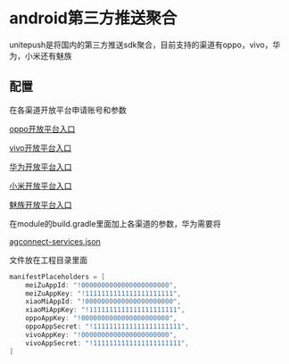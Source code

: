 # android第三方推送聚合

unitepush是将国内的第三方推送sdk聚合，目前支持的渠道有oppo，vivo，华为，小米还有魅族

## 配置

在各渠道开放平台申请账号和参数

[oppo开放平台入口](https://id.heytap.com/index.html?callback=https%3A%2F%2Fopen.oppomobile.com)

[vivo开放平台入口](https://id.vivo.com.cn/?callback=https://dev.vivo.com.cn/documentCenter/doc/151&amp;_202012232108#!/access/login)

[华为开放平台入口](https://id1.cloud.huawei.com/CAS/portal/loginAuth.html?validated=true&amp;themeName=red&amp;service=https%3A%2F%2Foauth-login1.cloud.huawei.com%2Foauth2%2Fv2%2Flogin%3Faccess_type%3Doffline%26client_id%3D6099200%26display%3Dpage%26flowID%3Ddebdccc3-bc54-4c1c-869e-38e05a92f1ae%26h%3D1608728922.5920%26lang%3Dzh-cn%26redirect_uri%3Dhttps%253A%252F%252Fdeveloper.huawei.com%252Fconsumer%252Fcn%252Fdoc%252F%26response_type%3Dcode%26scope%3Dopenid%2Bhttps%253A%252F%252Fwww.huawei.com%252Fauth%252Faccount%252Fcountry%2Bhttps%253A%252F%252Fwww.huawei.com%252Fauth%252Faccount%252Fbase.profile%26state%3D5162038%26v%3D21621061d1c464afeb9b262a40a441584f275eab90381665adbe47cd6016df70&amp;loginChannel=89000003&amp;reqClientType=89&amp;lang=zh-cn&amp;clientID=6099200)

[小米开放平台入口](https://account.xiaomi.com/pass/serviceLogin?callback=https%3A%2F%2Fdev.mi.com%2Fsts%3Fsign%3DNUzuBPDqs94TS1jFRue%252BFtqq%252BrA%253D%26followup%3Dhttps%253A%252F%252Fdev.mi.com%252Fhome&amp;sid=mideveloper&amp;_locale=zh_CN)

[魅族开放平台入口](https://login.flyme.cn/sso?appuri=https%3A%2F%2Fopen.flyme.cn%2Flogin&amp;useruri=https%3A%2F%2Fopen.flyme.cn&amp;sid=&amp;service=open&amp;autodirct=true)

在module的build.gradle里面加上各渠道的参数，华为需要将

[agconnect-services.json](https://developer.huawei.com/consumer/cn/doc/development/HMSCore-Guides-V5/android-integrating-sdk-0000001050040084-V5)

文件放在工程目录里面



```gradle
manifestPlaceholders = [
    meiZuAppId: "!0000000000000000000000",
    meiZuAppKey: "!1111111111111111111111",
    xiaoMiAppId: "!0000000000000000000000",
    xiaoMiAppKey: "!1111111111111111111111",
    oppoAppKey: "!0000000000000000000000",
    oppoAppSecret: "!1111111111111111111111",
    vivoAppKey: "!0000000000000000000000",
    vivoAppSecret: "!1111111111111111111111",
]
```

